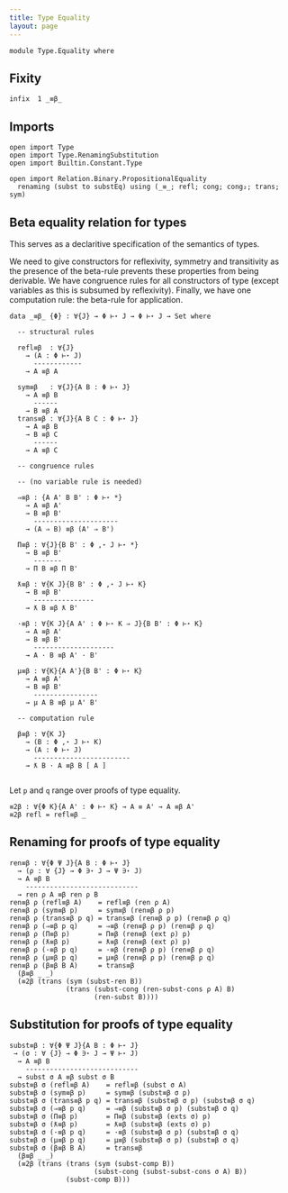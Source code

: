 ```yaml
---
title: Type Equality
layout: page
---
```


```
module Type.Equality where
```

## Fixity

```
infix  1 _≡β_
```

## Imports

```
open import Type
open import Type.RenamingSubstitution
open import Builtin.Constant.Type

open import Relation.Binary.PropositionalEquality
  renaming (subst to substEq) using (_≡_; refl; cong; cong₂; trans; sym)
```

## Beta equality relation for types

This serves as a declaritive specification of the semantics of types.

We need to give constructors for reflexivity, symmetry and
transitivity as the presence of the beta-rule prevents these
properties from being derivable. We have congruence rules for all
constructors of type (except variables as this is subsumed by
reflexivity). Finally, we have one computation rule: the beta-rule for
application.

```
data _≡β_ {Φ} : ∀{J} → Φ ⊢⋆ J → Φ ⊢⋆ J → Set where

  -- structural rules

  refl≡β  : ∀{J}
    → (A : Φ ⊢⋆ J)
      ------------
    → A ≡β A
    
  sym≡β   : ∀{J}{A B : Φ ⊢⋆ J}
    → A ≡β B
      ------
    → B ≡β A
  trans≡β : ∀{J}{A B C : Φ ⊢⋆ J}
    → A ≡β B
    → B ≡β C
      ------
    → A ≡β C

  -- congruence rules

  -- (no variable rule is needed)
 
  ⇒≡β : {A A' B B' : Φ ⊢⋆ *}
    → A ≡β A'
    → B ≡β B'
      ---------------------
    → (A ⇒ B) ≡β (A' ⇒ B')
    
  Π≡β : ∀{J}{B B' : Φ ,⋆ J ⊢⋆ *}
    → B ≡β B'
      -------
    → Π B ≡β Π B'
    
  ƛ≡β : ∀{K J}{B B' : Φ ,⋆ J ⊢⋆ K}
    → B ≡β B'
      ---------------
    → ƛ B ≡β ƛ B'
    
  ·≡β : ∀{K J}{A A' : Φ ⊢⋆ K ⇒ J}{B B' : Φ ⊢⋆ K}
    → A ≡β A'
    → B ≡β B'
      --------------------
    → A · B ≡β A' · B'
    
  μ≡β : ∀{K}{A A'}{B B' : Φ ⊢⋆ K}
    → A ≡β A'
    → B ≡β B'
      ----------------
    → μ A B ≡β μ A' B'
    
  -- computation rule

  β≡β : ∀{K J}
    → (B : Φ ,⋆ J ⊢⋆ K)
    → (A : Φ ⊢⋆ J)
      ------------------------
    → ƛ B · A ≡β B [ A ]
    
```

Let `p` and `q` range over proofs of type equality.

```
≡2β : ∀{Φ K}{A A' : Φ ⊢⋆ K} → A ≡ A' → A ≡β A'
≡2β refl = refl≡β _
```

## Renaming for proofs of type equality

```
ren≡β : ∀{Φ Ψ J}{A B : Φ ⊢⋆ J}
  → (ρ : ∀ {J} → Φ ∋⋆ J → Ψ ∋⋆ J)
  → A ≡β B
    ----------------------------
  → ren ρ A ≡β ren ρ B
ren≡β ρ (refl≡β A)    = refl≡β (ren ρ A)
ren≡β ρ (sym≡β p)     = sym≡β (ren≡β ρ p)
ren≡β ρ (trans≡β p q) = trans≡β (ren≡β ρ p) (ren≡β ρ q)
ren≡β ρ (⇒≡β p q)     = ⇒≡β (ren≡β ρ p) (ren≡β ρ q)
ren≡β ρ (Π≡β p)       = Π≡β (ren≡β (ext ρ) p)
ren≡β ρ (ƛ≡β p)       = ƛ≡β (ren≡β (ext ρ) p)
ren≡β ρ (·≡β p q)     = ·≡β (ren≡β ρ p) (ren≡β ρ q)
ren≡β ρ (μ≡β p q)     = μ≡β (ren≡β ρ p) (ren≡β ρ q)
ren≡β ρ (β≡β B A)     = trans≡β
  (β≡β _ _)
  (≡2β (trans (sym (subst-ren B))
              (trans (subst-cong (ren-subst-cons ρ A) B)
                     (ren-subst B))))
```

## Substitution for proofs of type equality

```
subst≡β : ∀{Φ Ψ J}{A B : Φ ⊢⋆ J}
 → (σ : ∀ {J} → Φ ∋⋆ J → Ψ ⊢⋆ J)
  → A ≡β B
    ----------------------------
  → subst σ A ≡β subst σ B
subst≡β σ (refl≡β A)    = refl≡β (subst σ A)
subst≡β σ (sym≡β p)     = sym≡β (subst≡β σ p)
subst≡β σ (trans≡β p q) = trans≡β (subst≡β σ p) (subst≡β σ q) 
subst≡β σ (⇒≡β p q)     = ⇒≡β (subst≡β σ p) (subst≡β σ q)
subst≡β σ (Π≡β p)       = Π≡β (subst≡β (exts σ) p)
subst≡β σ (ƛ≡β p)       = ƛ≡β (subst≡β (exts σ) p)
subst≡β σ (·≡β p q)     = ·≡β (subst≡β σ p) (subst≡β σ q)
subst≡β σ (μ≡β p q)     = μ≡β (subst≡β σ p) (subst≡β σ q)
subst≡β σ (β≡β B A)     = trans≡β
  (β≡β _ _)
  (≡2β (trans (trans (sym (subst-comp B))
                     (subst-cong (subst-subst-cons σ A) B))
              (subst-comp B)))
```

